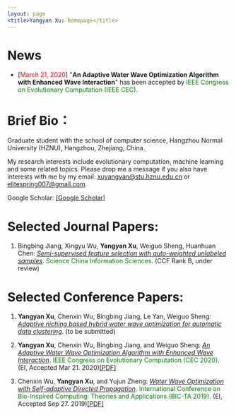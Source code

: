 ```yaml
---
layout: page
<title>Yangyan Xu: Homepage</title>
---
```

# News
<ul>

<li>[<font color="red">March 21, 2020</font>]  "<b>An Adaptive Water Wave Optimization Algorithm with Enhanced Wave Interaction</b>" has been accepted by <font color="green">IEEE Congress on Evolutionary Computation (IEEE CEC)</font>.</li>

</ul>

# Brief Bio：

Graduate student with the school of computer science, Hangzhou Normal University (HZNU), Hangzhou, Zhejiang, China. 

My research interests include evolutionary computation, machine learning and some related topics. Please drop me a message if you also have interests with me by my email: <u>xuyangyan@stu.hznu.edu.cn</u> or <u>elitespring007@gmail.com</u>.

Google Scholar: [[Google Scholar]](https://scholar.google.com/citations?user=gDJkRzwAAAAJ&hl=zh-CN)

# Selected Journal Papers:

<ol>

<p style="margin-top: 8px;"><li>Bingbing Jiang, Xingyu Wu, <b>Yangyan Xu</b>, Weiguo Sheng, Huanhuan Chen: <i><u>Semi-supervised feature selection with auto-weighted unlabeled samples</u></i>. <font color="green">Science China Information Sciences</font>. (CCF Rank B, under review)</li></p>

</ol>

# Selected Conference Papers:

<ol>

<p style="margin-top: 8px;"><li><b>Yangyan Xu</b>, Chenxin Wu, Bingbing Jiang, Le Yan, Weiguo Sheng: <i><u>Adaptive niching based hybrid water wave optimization for automatic data clustering</u></i>. (to be submitted)</li></p> 

<p style="margin-top: 8px;"><li><b>Yangyan Xu</b>, Chenxin Wu, Bingbing Jiang, and Weiguo Sheng: <i><u>An Adaptive Water Wave Optimization Algorithm with Enhanced Wave Interaction</u></i>. <font color="green">IEEE Congress on Evolutionary Computation (CEC 2020)</font>. (EI, Accepted Mar 21. 2020)<a href = "https://wcci2020.org/">[PDF]</a></li></p>  

<p style="margin-top: 8px;"><li>Chenxin Wu, <b>Yangyan Xu</b>, and Yujun Zheng: <i><u>Water Wave Optimization with Self-adaptive Directed Propagation</u></i>. <font color="green">International Conference on Bio-Inspired Computing: Theories and Applications (BIC-TA 2019)</font>. (EI, Accepted Sep 27. 2019)<a href = "https://link.springer.com/chapter/10.1007/978-981-15-3425-6_38">[PDF]</a></li></p>  

</ol> 
